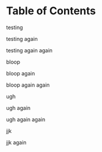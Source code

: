 # Table of Contents

testing
 
testing again

testing again again

bloop

bloop again

bloop again again

ugh

ugh again

ugh again again

jjk

jjk again
